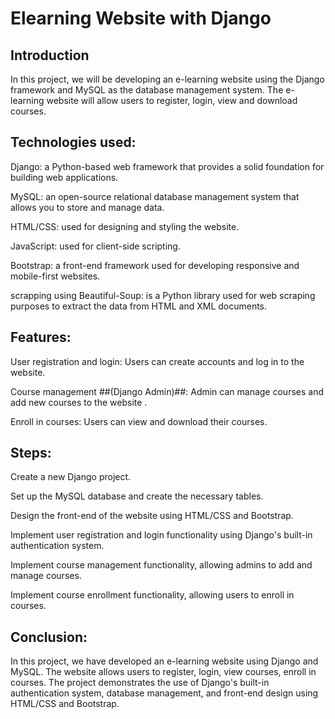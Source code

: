 # Elearning Website with Django
## Introduction
In this project, we will be developing an e-learning website using the Django framework and MySQL as the database management system. The e-learning website will allow users to register, login, view and download courses.

## Technologies used:

Django: a Python-based web framework that provides a solid foundation for building web applications.

MySQL: an open-source relational database management system that allows you to store and manage data.

HTML/CSS: used for designing and styling the website.

JavaScript: used for client-side scripting.

Bootstrap: a front-end framework used for developing responsive and mobile-first websites.

scrapping using Beautiful-Soup: is a Python library used for web scraping purposes to extract the data from HTML and XML documents.

## Features:

User registration and login: Users can create accounts and log in to the website.

Course management ##(Django Admin)##: Admin can manage courses and add new courses to the website .

Enroll in courses: Users can view and download their courses.

## Steps:

Create a new Django project.

Set up the MySQL database and create the necessary tables.

Design the front-end of the website using HTML/CSS and Bootstrap.

Implement user registration and login functionality using Django's built-in authentication system.

Implement course management functionality, allowing admins to add and manage courses.

Implement course enrollment functionality, allowing users to enroll in courses.


## Conclusion:

In this project, we have developed an e-learning website using Django and MySQL. The website allows users to register, login, view courses, enroll in courses. The project demonstrates the use of Django's built-in authentication system, database management, and front-end design using HTML/CSS and Bootstrap.
